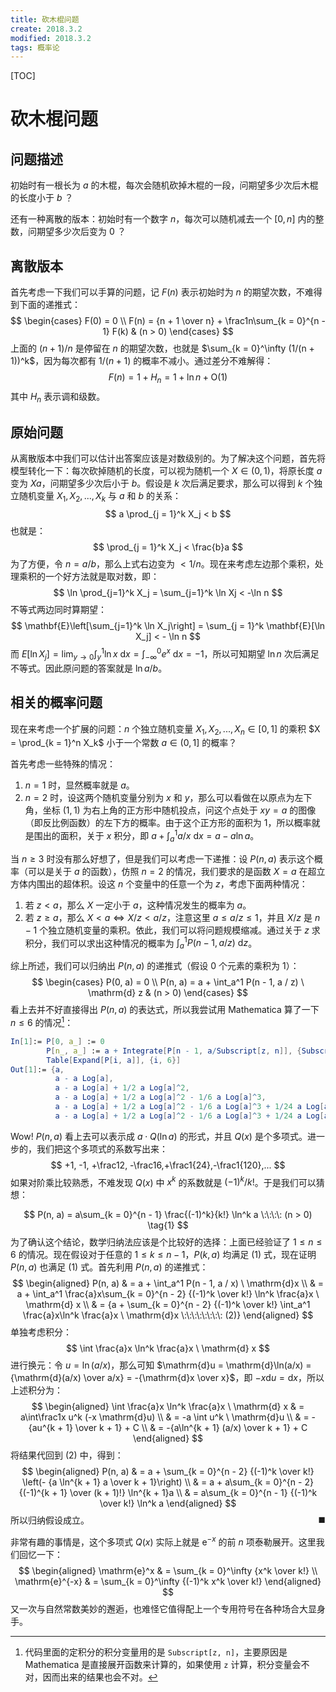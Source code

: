```yaml
---
title: 砍木棍问题
create: 2018.3.2
modified: 2018.3.2
tags: 概率论
---
```


[TOC]

# 砍木棍问题

## 问题描述

初始时有一根长为 $a$ 的木棍，每次会随机砍掉木棍的一段，问期望多少次后木棍的长度小于 $b$ ？

还有一种离散的版本：初始时有一个数字 $n$，每次可以随机减去一个 $[0, n]$ 内的整数，问期望多少次后变为 $0$ ？

## 离散版本

首先考虑一下我们可以手算的问题，记 $F(n)$ 表示初始时为 $n$ 的期望次数，不难得到下面的递推式：
$$
\begin{cases}
F(0) = 0 \\
F(n) = {n + 1 \over n} + \frac1n\sum_{k = 0}^{n - 1} F(k) & (n > 0)
\end{cases}
$$
上面的 $(n + 1) / n$ 是停留在 $n$ 的期望次数，也就是 $\sum_{k = 0}^\infty (1/(n + 1))^k$，因为每次都有 $1/(n + 1)$ 的概率不减小。通过差分不难解得：
$$
F(n) = 1 + H_n = 1 + \ln n + \mathrm{O}(1)
$$
其中 $H_n$ 表示调和级数。

## 原始问题

从离散版本中我们可以估计出答案应该是对数级别的。为了解决这个问题，首先将模型转化一下：每次砍掉随机的长度，可以视为随机一个 $X \in (0, 1)$，将原长度 $a$ 变为 $Xa$，问期望多少次后小于 $b$。假设是 $k$ 次后满足要求，那么可以得到 $k$ 个独立随机变量 $X_1, X_2, ..., X_k$ 与 $a$ 和 $b$ 的关系：
$$
a \prod_{j = 1}^k X_j < b
$$
也就是：
$$
\prod_{j = 1}^k X_j < \frac{b}a
$$
为了方便，令 $n = a / b$，那么上式右边变为 $< 1/n$。现在来考虑左边那个乘积，处理乘积的一个好方法就是取对数，即：
$$
\ln \prod_{j=1}^k X_j = \sum_{j=1}^k \ln Xj < -\ln n
$$
不等式两边同时算期望：
$$
\mathbf{E}\left[\sum_{j=1}^k \ln X_j\right] = \sum_{j = 1}^k \mathbf{E}[\ln X_j] < - \ln n
$$
而 $E[\ln X_j] = \lim_{y \rightarrow 0}\int_y^1 \ln x \ \mathrm{d}x = \int_{-\infty}^0 e^x \ \mathrm{d}x = -1$，所以可知期望 $\ln n$ 次后满足不等式。因此原问题的答案就是 $\ln a/b$。

## 相关的概率问题

现在来考虑一个扩展的问题：$n$ 个独立随机变量 $X_1, X_2, ..., X_n \in [0, 1]$ 的乘积 $X = \prod_{k = 1}^n X_k$ 小于一个常数 $a \in (0, 1]$ 的概率？

首先考虑一些特殊的情况：

1.  $n = 1$ 时，显然概率就是 $a$。
2.  $n = 2$ 时，设这两个随机变量分别为 $x$ 和 $y$，那么可以看做在以原点为左下角，坐标 $(1, 1)$ 为右上角的正方形中随机投点，问这个点处于 $xy = a$ 的图像（即反比例函数）的左下方的概率。由于这个正方形的面积为 $1$，所以概率就是围出的面积，关于 $x$ 积分，即 $a + \int_a^1 a / x \ \mathrm{d}x = a - a\ln a$。

当 $n \geqslant 3$ 时没有那么好想了，但是我们可以考虑一下递推：设 $P(n, a)$ 表示这个概率（可以是关于 $a$ 的函数），仿照 $n = 2$ 的情况，我们要求的是函数 $X = a$ 在超立方体内围出的超体积。设这 $n$ 个变量中的任意一个为 $z$，考虑下面两种情况：

1.  若 $z < a$，那么 $X$ 一定小于 $a$，这种情况发生的概率为 $a$。
2.  若 $z \geqslant a$，那么 $X < a \Leftrightarrow X/z < a/z$，注意这里 $a \leqslant a/z \leqslant 1$，并且 $X/z$ 是 $n - 1$ 个独立随机变量的乘积。依此，我们可以将问题规模缩减。通过关于 $z$ 求积分，我们可以求出这种情况的概率为 $\int_a^1 P(n - 1, a/z) \ \mathrm{d}z$。

综上所述，我们可以归纳出 $P(n, a)$ 的递推式（假设 $0$ 个元素的乘积为 $1$）：
$$
\begin{cases}
P(0, a) = 0 \\
P(n, a) = a + \int_a^1 P(n - 1, a / z) \ \mathrm{d} z & (n > 0)
\end{cases}
$$
看上去并不好直接得出 $P(n, a)$ 的表达式，所以我尝试用 Mathematica 算了一下 $n \leqslant 6$ 的情况[^subscript]：

```mathematica
In[1]:= P[0, a_] := 0
		P[n_, a_] := a + Integrate[P[n - 1, a/Subscript[z, n]], {Subscript[z, n], a, 1}, Assumptions -> 0 < a < 1]
		Table[Expand[P[i, a]], {i, 6}]
Out[1]:= {a,
		  a - a Log[a],
		  a - a Log[a] + 1/2 a Log[a]^2,
		  a - a Log[a] + 1/2 a Log[a]^2 - 1/6 a Log[a]^3,
		  a - a Log[a] + 1/2 a Log[a]^2 - 1/6 a Log[a]^3 + 1/24 a Log[a]^4,
 		  a - a Log[a] + 1/2 a Log[a]^2 - 1/6 a Log[a]^3 + 1/24 a Log[a]^4 - 1/120 a Log[a]^5}
```

[^subscript]: 代码里面的定积分的积分变量用的是 `Subscript[z, n]`，主要原因是 Mathematica 是直接展开函数来计算的，如果使用 `z` 计算，积分变量会不对，因而出来的结果也会不对。

Wow! $P(n, a)$ 看上去可以表示成 $a \cdot Q(\ln a)$ 的形式，并且 $Q(x)$ 是个多项式。进一步的，我们把这个多项式的系数写出来：
$$
+1, -1, +\frac12, -\frac16,+\frac1{24},-\frac1{120},...
$$
如果对阶乘比较熟悉，不难发现 $Q(x)$ 中 $x^k$ 的系数就是 $(-1)^k / k!$。于是我们可以猜想：

$$
P(n, a) = a\sum_{k = 0}^{n - 1} \frac{(-1)^k}{k!} \ln^k a \:\:\:\: (n > 0) \tag{1}
$$
为了确认这个结论，数学归纳法应该是个比较好的选择：上面已经验证了 $1 \leqslant n \leqslant 6$ 的情况。现在假设对于任意的 $1 \leqslant k \leqslant n - 1$，$P(k, a)$ 均满足 $(1)$ 式，现在证明 $P(n, a)$ 也满足 $(1)$ 式。首先利用 $P(n, a)$ 的递推式：
$$
\begin{aligned}
P(n, a) & = a + \int_a^1 P(n - 1, a / x) \ \mathrm{d}x \\
& = a + \int_a^1 \frac{a}x\sum_{k = 0}^{n - 2} {(-1)^k \over k!} \ln^k \frac{a}x \ \mathrm{d} x \\
& = {a + \sum_{k = 0}^{n - 2} {(-1)^k \over k!} \int_a^1 \frac{a}x\ln^k \frac{a}x \ \mathrm{d}x \:\:\:\:\:\:\:\: (2)}
\end{aligned}
$$
单独考虑积分：
$$
\int \frac{a}x \ln^k \frac{a}x \ \mathrm{d} x
$$
进行换元：令 $u = \ln(a/x)$，那么可知 $\mathrm{d}u = \mathrm{d}\ln(a/x) = {\mathrm{d}(a/x) \over a/x} = -{\mathrm{d}x \over x}$，即 $-x\mathrm{d} u = \mathrm{d}x$，所以上述积分为：
$$
\begin{aligned}
\int \frac{a}x \ln^k \frac{a}x \ \mathrm{d} x & = a\int\frac1x u^k (-x \mathrm{d}u) \\
& = -a \int u^k \ \mathrm{d}u \\
& = -{au^{k + 1} \over k + 1} + C \\
& = -{a\ln^{k  + 1} (a/x) \over k + 1} + C
\end{aligned}
$$
将结果代回到 $(2)$ 中，得到：
$$
\begin{aligned}
P(n, a) & = a + \sum_{k = 0}^{n - 2} {(-1)^k \over k!} \left(- {a \ln^{k + 1} a \over k + 1}\right) \\
& = a + a\sum_{k = 0}^{n - 2} {(-1)^{k + 1} \over (k + 1)!} \ln^{k  + 1}a \\
& = a\sum_{k = 0}^{n - 1} {(-1)^k \over k!} \ln^k a
\end{aligned}
$$
所以归纳假设成立。<span style="float: right">$\blacksquare$</span>

非常有趣的事情是，这个多项式 $Q(x)$ 实际上就是 $\mathrm{e}^{-x}$ 的前 $n$ 项泰勒展开。这里我们回忆一下：
$$
\begin{aligned}
\mathrm{e}^x & = \sum_{k = 0}^\infty {x^k \over k!} \\
\mathrm{e}^{-x} & = \sum_{k = 0}^\infty {(-1)^k x^k \over k!}
\end{aligned}
$$
又一次与自然常数美妙的邂逅，也难怪它值得配上一个专用符号在各种场合大显身手。